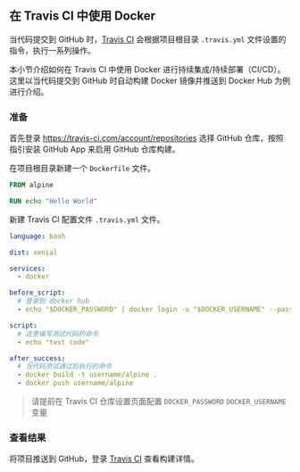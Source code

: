 ## 在 Travis CI 中使用 Docker

当代码提交到 GitHub 时，[Travis CI](https://travis-ci.com/) 会根据项目根目录 `.travis.yml` 文件设置的指令，执行一系列操作。

本小节介绍如何在 Travis CI 中使用 Docker 进行持续集成/持续部署（CI/CD）。这里以当代码提交到 GitHub 时自动构建 Docker 镜像并推送到 Docker Hub 为例进行介绍。

### 准备

首先登录 https://travis-ci.com/account/repositories 选择 GitHub 仓库，按照指引安装 GitHub App 来启用 GitHub 仓库构建。

在项目根目录新建一个 `Dockerfile` 文件。

```dockerfile
FROM alpine

RUN echo "Hello World"
```

新建 Travis CI 配置文件 `.travis.yml` 文件。

```yml
language: bash

dist: xenial

services:
  - docker

before_script:
  # 登录到 docker hub
  - echo "$DOCKER_PASSWORD" | docker login -u "$DOCKER_USERNAME" --password-stdin

script:
  # 这里编写测试代码的命令
  - echo "test code"

after_success:
  # 当代码测试通过后执行的命令
  - docker build -t username/alpine .
  - docker push username/alpine
```

> 请提前在 Travis CI 仓库设置页面配置 `DOCKER_PASSWORD` `DOCKER_USERNAME` 变量

### 查看结果

将项目推送到 GitHub，登录 [Travis CI](https://travis-ci.com/) 查看构建详情。
